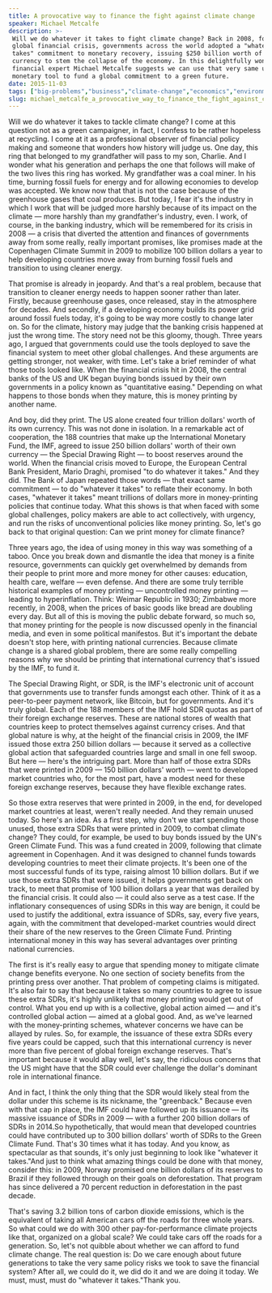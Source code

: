 ```yaml
---
title: A provocative way to finance the fight against climate change
speaker: Michael Metcalfe
description: >-
 Will we do whatever it takes to fight climate change? Back in 2008, following the
 global financial crisis, governments across the world adopted a "whatever it
 takes" commitment to monetary recovery, issuing $250 billion worth of international
 currency to stem the collapse of the economy. In this delightfully wonky talk,
 financial expert Michael Metcalfe suggests we can use that very same unconventional
 monetary tool to fund a global commitment to a green future.
date: 2015-11-03
tags: ["big-problems","business","climate-change","economics","environment","finance","future","global-issues","government","money","policy","pollution","sustainability"]
slug: michael_metcalfe_a_provocative_way_to_finance_the_fight_against_climate_change
---
```


Will we do whatever it takes to tackle climate change? I come at this question not as a
green campaigner, in fact, I confess to be rather hopeless at recycling. I come at it as a
professional observer of financial policy making and someone that wonders how history will
judge us. One day, this ring that belonged to my grandfather will pass to my son, Charlie.
And I wonder what his generation and perhaps the one that follows will make of the two
lives this ring has worked. My grandfather was a coal miner. In his time, burning fossil
fuels for energy and for allowing economies to develop was accepted. We know now that that
is not the case because of the greenhouse gases that coal produces. But today, I fear it's
the industry in which I work that will be judged more harshly because of its impact on the
climate — more harshly than my grandfather's industry, even. I work, of course, in the
banking industry, which will be remembered for its crisis in 2008 — a crisis that diverted
the attention and finances of governments away from some really, really important
promises, like promises made at the Copenhagen Climate Summit in 2009 to mobilize 100
billion dollars a year to help developing countries move away from burning fossil fuels
and transition to using cleaner energy.

That promise is already in jeopardy. And that's a real problem, because that transition to
cleaner energy needs to happen sooner rather than later. Firstly, because greenhouse gases,
once released, stay in the atmosphere for decades. And secondly, if a developing economy
builds its power grid around fossil fuels today, it's going to be way more costly to
change later on. So for the climate, history may judge that the banking crisis happened at
just the wrong time. The story need not be this gloomy, though. Three years ago, I argued
that governments could use the tools deployed to save the financial system to meet other
global challenges. And these arguments are getting stronger, not weaker, with time. Let's
take a brief reminder of what those tools looked like. When the financial crisis hit in
2008, the central banks of the US and UK began buying bonds issued by their own
governments in a policy known as "quantitative easing." Depending on what happens to those
bonds when they mature, this is money printing by another name.

And boy, did they print. The US alone created four trillion dollars' worth of its own
currency. This was not done in isolation. In a remarkable act of cooperation, the 188
countries that make up the International Monetary Fund, the IMF, agreed to issue 250
billion dollars' worth of their own currency — the Special Drawing Right — to boost
reserves around the world. When the financial crisis moved to Europe, the European Central
Bank President, Mario Draghi, promised "to do whatever it takes." And they did. The Bank
of Japan repeated those words — that exact same commitment — to do "whatever it takes" to
reflate their economy. In both cases, "whatever it takes" meant trillions of dollars more
in money-printing policies that continue today. What this shows is that when faced with
some global challenges, policy makers are able to act collectively, with urgency, and run
the risks of unconventional policies like money printing. So, let's go back to that
original question: Can we print money for climate finance?

Three years ago, the idea of using money in this way was something of a taboo. Once you
break down and dismantle the idea that money is a finite resource, governments can quickly
get overwhelmed by demands from their people to print more and more money for other
causes: education, health care, welfare — even defense. And there are some truly terrible
historical examples of money printing — uncontrolled money printing — leading to
hyperinflation. Think: Weimar Republic in 1930; Zimbabwe more recently, in 2008, when the
prices of basic goods like bread are doubling every day. But all of this is moving the
public debate forward, so much so, that money printing for the people is now discussed
openly in the financial media, and even in some political manifestos. But it's important
the debate doesn't stop here, with printing national currencies. Because climate change is
a shared global problem, there are some really compelling reasons why we should be
printing that international currency that's issued by the IMF, to fund
it.

The Special Drawing Right, or SDR, is the IMF's electronic unit of account that
governments use to transfer funds amongst each other. Think of it as a peer-to-peer
payment network, like Bitcoin, but for governments. And it's truly global. Each of the 188
members of the IMF hold SDR quotas as part of their foreign exchange reserves. These are
national stores of wealth that countries keep to protect themselves against currency
crises. And that global nature is why, at the height of the financial crisis in 2009, the
IMF issued those extra 250 billion dollars — because it served as a collective global
action that safeguarded countries large and small in one fell swoop. But here — here's the
intriguing part. More than half of those extra SDRs that were printed in 2009 — 150
billion dollars' worth — went to developed market countries who, for the most part, have a
modest need for these foreign exchange reserves, because they have flexible exchange
rates.

So those extra reserves that were printed in 2009, in the end, for developed market
countries at least, weren't really needed. And they remain unused today. So here's an idea.
As a first step, why don't we start spending those unused, those extra SDRs that were
printed in 2009, to combat climate change? They could, for example, be used to buy bonds
issued by the UN's Green Climate Fund. This was a fund created in 2009, following that
climate agreement in Copenhagen. And it was designed to channel funds towards developing
countries to meet their climate projects. It's been one of the most successful funds of
its type, raising almost 10 billion dollars. But if we use those extra SDRs that were
issued, it helps governments get back on track, to meet that promise of 100 billion
dollars a year that was derailed by the financial crisis. It could also — it could also
serve as a test case. If the inflationary consequences of using SDRs in this way are
benign, it could be used to justify the additional, extra issuance of SDRs, say, every
five years, again, with the commitment that developed-market countries would direct their
share of the new reserves to the Green Climate Fund. Printing international money in this
way has several advantages over printing national currencies.

The first is it's really easy to argue that spending money to mitigate climate change
benefits everyone. No one section of society benefits from the printing press over
another. That problem of competing claims is mitigated. It's also fair to say that because
it takes so many countries to agree to issue these extra SDRs, it's highly unlikely that
money printing would get out of control. What you end up with is a collective, global
action aimed — and it's controlled global action — aimed at a global good. And, as we've
learned with the money-printing schemes, whatever concerns we have can be allayed by
rules. So, for example, the issuance of these extra SDRs every five years could be capped,
such that this international currency is never more than five percent of global foreign
exchange reserves. That's important because it would allay well, let's say, the ridiculous
concerns that the US might have that the SDR could ever challenge the dollar's dominant
role in international finance.

And in fact, I think the only thing that the SDR would likely steal from the dollar under
this scheme is its nickname, the "greenback." Because even with that cap in place, the IMF
could have followed up its issuance — its massive issuance of SDRs in 2009 — with a
further 200 billion dollars of SDRs in 2014.So hypothetically, that would mean that
developed countries could have contributed up to 300 billion dollars' worth of SDRs to the
Green Climate Fund. That's 30 times what it has today. And you know, as spectacular as
that sounds, it's only just beginning to look like "whatever it takes."And just to think
what amazing things could be done with that money, consider this: in 2009, Norway promised
one billion dollars of its reserves to Brazil if they followed through on their goals on
deforestation. That program has since delivered a 70 percent reduction in deforestation in
the past decade.

That's saving 3.2 billion tons of carbon dioxide emissions, which is the equivalent of
taking all American cars off the roads for three whole years. So what could we do with 300
other pay-for-performance climate projects like that, organized on a global scale? We
could take cars off the roads for a generation. So, let's not quibble about whether we can
afford to fund climate change. The real question is: Do we care enough about future
generations to take the very same policy risks we took to save the financial system? After
all, we could do it, we did do it and we are doing it today. We must, must, must do
"whatever it takes."Thank you.

<!--
ad_duration=3.33
comment_count=44
event="TED@State Street Boston"
external_start_time=0
has_talk_citation=0
intro_duration=11.82
is_subtitle_required="False"
is_talk_featured="True"
language="en"
language_swap="False"
native_language="en"
number_of_related_talks=6
number_of_speakers=1
number_of_subtitled_videos=17
number_of_tags=13
number_of_talk_download_languages=17
number_of_talk_more_resources=0
number_of_talk_recommendations=1
number_of_talks_take_actions=0
post_ad_duration=0.83
published_timestamp="2016-04-28 14:46:41"
recording_date="2015-11-03"
speaker_description="Financial expert"
speaker_is_published=1
speaker_name="Michael Metcalfe"
talk_more_resources=[]
talk_name="A provocative way to finance the fight against climate change"
talk_recommendations_blurb="Check out reading recommendations from Michael Metcalfe."
talks_tags=["big-problems","business","climate-change","economics","environment","finance","future","global-issues","government","money","policy","pollution","sustainability"]
talks_take_action=[]
url_audio="https://download.ted.com/talks/MichaelMetcalfe_2015S.mp3?apikey=acme-roadrunner"
url_photo_speaker="https://pe.tedcdn.com/images/ted/8d8f21fc7af008034eda0f989fb99f85b98769eb_254x191.jpg"
url_photo_talk="https://s3.amazonaws.com/talkstar-photos/uploads/13acf6be-b449-4f13-a75a-98f897664744/MichaelMetcalfe_2015S-embed.jpg"
url_webpage="https://www.ted.com/talks/michael_metcalfe_a_provocative_way_to_finance_the_fight_against_climate_change"
video_type_name="TED Institute Talk"
-->